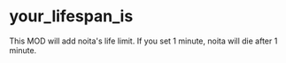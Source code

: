 # your_lifespan_is

This MOD will add noita's life limit.
If you set 1 minute, noita will die after 1 minute.
